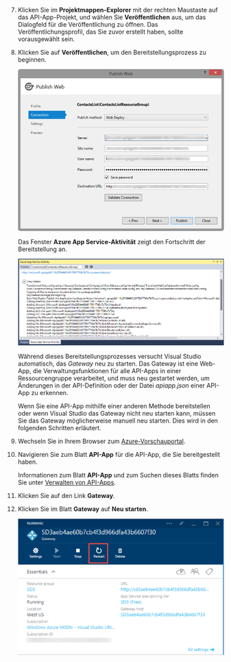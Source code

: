 7. Klicken Sie im **Projektmappen-Explorer** mit der rechten Maustaste auf das API-App-Projekt, und wählen Sie **Veröffentlichen** aus, um das Dialogfeld für die Veröffentlichung zu öffnen. Das Veröffentlichungsprofil, das Sie zuvor erstellt haben, sollte vorausgewählt sein. 

9. Klicken Sie auf **Veröffentlichen**, um den Bereitstellungsprozess zu beginnen.

	![Bereitstellen der API-App](./media/app-service-api-pub-web-deploy/26-5-deployment-success-v3.png)

	Das Fenster **Azure App Service-Aktivität** zeigt den Fortschritt der Bereitstellung an.

	![Statusbenachrichtigung im Fenster "Azure App Service-Aktivität"](./media/app-service-api-pub-web-deploy/26-5-deployment-success-v4.png)

	Während dieses Bereitstellungsprozesses versucht Visual Studio automatisch, das *Gateway* neu zu starten. Das Gateway ist eine Web-App, die Verwaltungsfunktionen für alle API-Apps in einer Ressourcengruppe verarbeitet, und muss neu gestartet werden, um Änderungen in der API-Definition oder der Datei *apiapp.json* einer API-App zu erkennen.
 
	Wenn Sie eine API-App mithilfe einer anderen Methode bereitstellen oder wenn Visual Studio das Gateway nicht neu starten kann, müssen Sie das Gateway möglicherweise manuell neu starten. Dies wird in den folgenden Schritten erläutert.

1. Wechseln Sie in Ihrem Browser zum [Azure-Vorschauportal](https://portal.azure.com).

2. Navigieren Sie zum Blatt **API-App** für die API-App, die Sie bereitgestellt haben.

	Informationen zum Blatt **API-App** und zum Suchen dieses Blatts finden Sie unter [Verwalten von API-Apps](../articles/app-service-api/app-service-api-manage-in-portal.md).

4. Klicken Sie auf den Link **Gateway**.

3. Klicken Sie im Blatt **Gateway** auf **Neu starten**.

	![](./media/app-service-api-pub-web-deploy/restartgateway.png)

<!---HONumber=August15_HO6-->